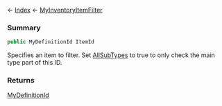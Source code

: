 ← [Index](Api-Index) ← [MyInventoryItemFilter](Sandbox.ModAPI.Ingame.MyInventoryItemFilter)

### Summary

```csharp
public MyDefinitionId ItemId
```

Specifies an item to filter. Set [AllSubTypes](Sandbox.ModAPI.Ingame.MyInventoryItemFilter.AllSubTypes) to true to only check the main type part of this ID.

### Returns

[MyDefinitionId](VRage.Game.MyDefinitionId)

